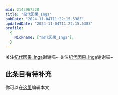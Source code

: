 ```yaml
---
mid: 2143967328
title: "纪代因果_Inga"
pubDate: "2024-11-04T11:22:15.538Z"
updatedDate: "2024-11-04T11:22:15.538Z"
profile:
  {
    Nickname: ["纪代因果_Inga"],
  }
---
```


关注[纪代因果_Inga](https://space.bilibili.com/2143967328)谢谢喵~ 关注[纪代因果_Inga](https://space.bilibili.com/2143967328)谢谢喵~

## 此条目有待补充
你可以在[这里](https://github.com/Yuhanawa/VTuber.ICU-Content/edit/master/v/纪代因果_Inga/index.md)编辑本文

